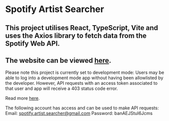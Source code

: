 # Spotify Artist Searcher
## This project utilises React, TypeScript, Vite and uses the Axios library to fetch data from the Spotify Web API.
## The website can be viewed [here](https://artist-searcher.netlify.app).

Please note this project is currently set to development mode:
Users may be able to log into a development mode app without having been allowlisted by the developer. However, API requests with an access token associated to that user and app will receive a 403 status code error.

Read more [here](https://developer.spotify.com/documentation/web-api/concepts/quota-modes).

The following account has access and can be used to make API requests:
Email: spotify.artist.searcher@gmail.com
Password: banAEJStuI6Jcms
